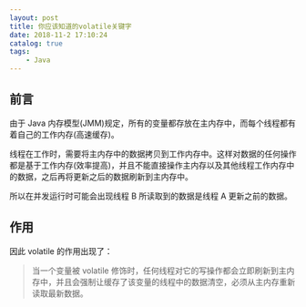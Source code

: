 ```yaml
---
layout: post
title: 你应该知道的volatile关键字
date: 2018-11-2 17:10:24
catalog: true
tags:
    - Java
---
```


## 前言

由于 Java 内存模型(JMM)规定，所有的变量都存放在主内存中，而每个线程都有着自己的工作内存(高速缓存)。

线程在工作时，需要将主内存中的数据拷贝到工作内存中。这样对数据的任何操作都是基于工作内存(效率提高)，并且不能直接操作主内存以及其他线程工作内存中的数据，之后再将更新之后的数据刷新到主内存中。

所以在并发运行时可能会出现线程 B 所读取到的数据是线程 A 更新之前的数据。

## 作用

因此 volatile 的作用出现了：

> 当一个变量被 volatile 修饰时，任何线程对它的写操作都会立即刷新到主内存中，并且会强制让缓存了该变量的线程中的数据清空，必须从主内存重新读取最新数据。